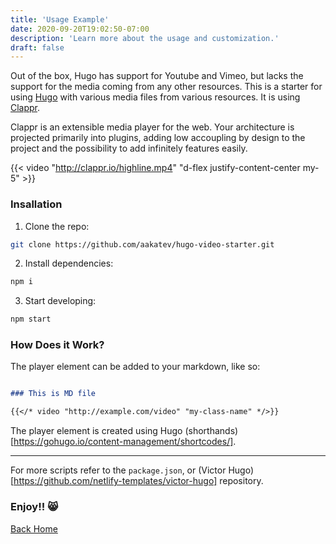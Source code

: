 ```yaml
---
title: 'Usage Example'
date: 2020-09-20T19:02:50-07:00
description: 'Learn more about the usage and customization.'
draft: false
---
```


Out of the box, Hugo has support for Youtube and Vimeo, but lacks the support for the media coming from any other resources. This is a starter for using [Hugo](https://gohugo.io/) with various media files from various resources. It is using [Clappr](https://github.com/clappr/clappr).

Clappr is an extensible media player for the web. Your architecture is projected primarily into plugins, adding low accoupling by design to the project and the possibility to add infinitely features easily.

{{< video "http://clappr.io/highline.mp4" "d-flex justify-content-center my-5" >}}

### Insallation

1. Clone the repo:

```bash
git clone https://github.com/aakatev/hugo-video-starter.git
```

2. Install dependencies:

```bash
npm i
```

3. Start developing:

```bash
npm start
```

### How Does it Work? 

The player element can be added to your markdown, like so:

```md

### This is MD file

{{</* video "http://example.com/video" "my-class-name" */>}}
```

The player element is created using Hugo (shorthands)[https://gohugo.io/content-management/shortcodes/].

---

For more scripts refer to the `package.json`, or (Victor Hugo)[https://github.com/netlify-templates/victor-hugo] repository.

### Enjoy!! 😸

[Back Home](/)